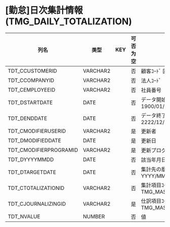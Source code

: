 # [勤怠]日次集計情報                                                  (TMG_DAILY_TOTALIZATION)
| 列名   | 类型   | KEY  | 可否为空 | 注释   |
| ---- | ---- | ---- | ---- | ---- |
|TDT_CCUSTOMERID|VARCHAR2||否|顧客ｺｰﾄﾞ                        固定：01                                                       |
|TDT_CCOMPANYID|VARCHAR2||否|法人ｺｰﾄﾞ                                                                                    |
|TDT_CEMPLOYEEID|VARCHAR2||否|社員番号                                                                                      |
|TDT_DSTARTDATE|DATE||否|データ開始日                        固定：1900/01/01                                               |
|TDT_DENDDATE|DATE||否|データ終了日                        固定：2222/12/31                                               |
|TDT_CMODIFIERUSERID|VARCHAR2||是|更新者                                                                                       |
|TDT_DMODIFIEDDATE|DATE||是|更新日                                                                                       |
|TDT_CMODIFIERPROGRAMID|VARCHAR2||是|更新プログラムID                                                                                 |
|TDT_DYYYYMMDD|DATE||否|該当年月日                         YYYY/MM/DD                                                  |
|TDT_DTARGETDATE|DATE||否|集計先の暦日                        YYYY/MM/DD                                                  |
|TDT_CTOTALIZATIONID|VARCHAR2||否|集計項目ｺｰﾄﾞ                                                    TMG_MAST_TOTALITEM            |
|TDT_CJOURNALIZINGID|VARCHAR2||是|仕訳項目ｺｰﾄﾞ                                                    TMG_MAST_JOURNALIZE           |
|TDT_NVALUE|NUMBER||否|値                                                                                         |
